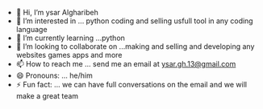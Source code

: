- 👋 Hi, I’m ysar Algharibeh 
- 👀 I’m interested in ... python coding and selling usfull tool in any coding language 
- 🌱 I’m currently learning ...python
- 💞️ I’m looking to collaborate on ...making and selling and developing any websites games apps and more
- 📫 How to reach me ... send me an email at ysar.gh.13@gmail.com 
- 😄 Pronouns: ... he/him
- ⚡ Fun fact: ... we can have full conversations on the email and we will make a great team

<!---
Ysarthebest/Ysarthebest is a ✨ special ✨ repository because its `README.md` (this file) appears on your GitHub profile.
You can click the Preview link to take a look at your changes.
--->
